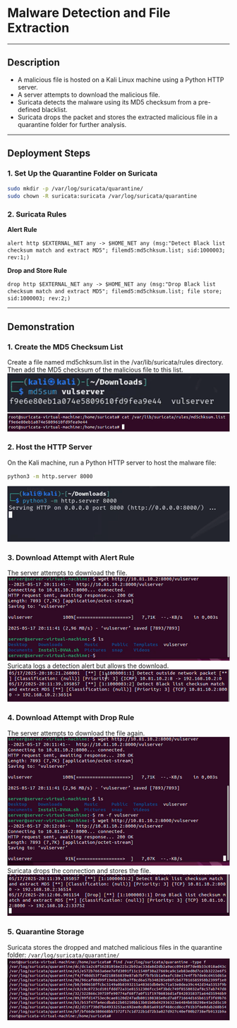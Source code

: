 # Malware Detection and File Extraction
---

## Description

- A malicious file is hosted on a Kali Linux machine using a Python HTTP server.
- A server attempts to download the malicious file.
- Suricata detects the malware using its MD5 checksum from a pre-defined blacklist.
- Suricata drops the packet and stores the extracted malicious file in a quarantine folder for further analysis.

---

## Deployment Steps

### 1. Set Up the Quarantine Folder on Suricata

```bash
sudo mkdir -p /var/log/suricata/quarantine/
sudo chown -R suricata:suricata /var/log/suricata/quarantine
```

### 2. Suricata Rules
**Alert Rule**
```suricata
alert http $EXTERNAL_NET any -> $HOME_NET any (msg:"Detect Black list checksum match and extract MD5"; filemd5:md5chksum.list; sid:1000003; rev:1;)
```
**Drop and Store Rule**
```suricata
drop http $EXTERNAL_NET any -> $HOME_NET any (msg:"Drop Black list checksum match and extract MD5"; filemd5:md5chksum.list; file store; sid:1000003; rev:2;)
```

---

## Demonstration
### 1. Create the MD5 Checksum List
Create a file named md5chksum.list in the /var/lib/suricata/rules directory. Then add the MD5 checksum of the malicious file to this list.
![](asset/1.png)
![](asset/2.png)
### 2. Host the HTTP Server
On the Kali machine, run a Python HTTP server to host the malware file:

```bash
python3 -m http.server 8000
```
![](asset/3.png)
### 3. Download Attempt with Alert Rule
The server attempts to download the file.
![](asset/4.png)
Suricata logs a detection alert but allows the download.
![](asset/5.png)
### 4. Download Attempt with Drop Rule
The server attempts to download the file again.
![](asset/6.png)
Suricata drops the connection and stores the file.
![](asset/7.png)
### 5. Quarantine Storage
Suricata stores the dropped and matched malicious files in the quarantine folder:
`/var/log/suricata/quarantine/`
![](asset/8.png)
